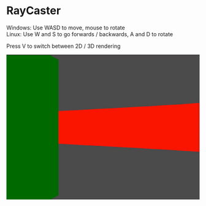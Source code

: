# RayCaster

Windows: Use WASD to move, mouse to rotate <br>
Linux: Use W and S to go forwards / backwards, A and D to rotate

Press V to switch between 2D / 3D rendering

![alt text](RayCaster.gif)
